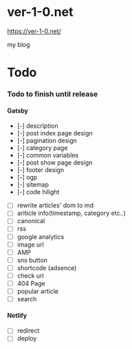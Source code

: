 # ver-1-0.net

https://ver-1-0.net/

my blog


# Todo

### Todo to finish until release


#### Gatsby

 * [-] description
 * [-] post index page design
 * [-] pagination design
 * [-] category page
 * [-] common variables
 * [-] post show page design
 * [-] footer design
 * [-] ogp
 * [-] sitemap
 * [-] code hilight
 * [ ] rewrite articles' dom to md
 * [ ] ariticle info(timestamp, category etc..)
 * [ ] canonical
 * [ ] rss
 * [ ] google analytics
 * [ ] image url
 * [ ] AMP
 * [ ] sns button
 * [ ] shortcode (adsence)
 * [ ] check url
 * [ ] 404 Page
 * [ ] popular article
 * [ ] search

#### Netlify

 * [ ] redirect
 * [ ] deploy
